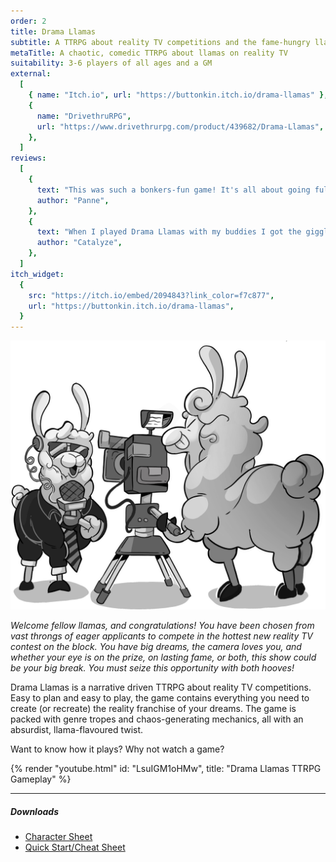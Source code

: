```yaml
---
order: 2
title: Drama Llamas
subtitle: A TTRPG about reality TV competitions and the fame-hungry llamas who compete in them
metaTitle: A chaotic, comedic TTRPG about llamas on reality TV
suitability: 3-6 players of all ages and a GM
external:
  [
    { name: "Itch.io", url: "https://buttonkin.itch.io/drama-llamas" },
    {
      name: "DrivethruRPG",
      url: "https://www.drivethrurpg.com/product/439682/Drama-Llamas",
    },
  ]
reviews:
  [
    {
      text: "This was such a bonkers-fun game! It's all about going full ridiculous and playing the shadow game behind the scenes. But the game itself encourages communication between the players so that it's reframed as collaboratively creating drama rather than a PVP type game.",
      author: "Panne",
    },
    {
      text: "When I played Drama Llamas with my buddies I got the giggles so bad that I couldn't talk. It's really easy to play and leaves a lot of room for improvisation and silliness, although there's a clear structure to gee things along too. Some of the artwork is BEAU-TI-FUL! The instructions are funny and loaded with puns and ideas for games. Overall, it's a really charming and entertaining game presented in a very slick package. A++ would recommend!",
      author: "Catalyze",
    },
  ]
itch_widget:
  {
    src: "https://itch.io/embed/2094843?link_color=f7c877",
    url: "https://buttonkin.itch.io/drama-llamas",
  }
---
```


![A llama presenter speaking into a microphone in front of a camera, which is being operated by a llama camera person](camera.png)

_Welcome fellow llamas, and congratulations! You have been chosen from vast throngs of eager applicants to compete in the hottest new reality TV contest on the block. You have big dreams, the camera loves you, and whether your eye is on the prize, on lasting fame, or both, this show could be your big break. You must seize this opportunity with both hooves!_

Drama Llamas is a narrative driven TTRPG about reality TV competitions. Easy to plan and easy to play, the game contains everything you need to create (or recreate) the reality franchise of your dreams. The game is packed with genre tropes and chaos-generating mechanics, all with an absurdist, llama-flavoured twist.

Want to know how it plays? Why not watch a game?

{% render "youtube.html" id: "LsuIGM1oHMw", title: "Drama Llamas TTRPG Gameplay" %}

---

##### Downloads

- [Character Sheet](/assets/files/drama_llamas_character_sheet.pdf)
- [Quick Start/Cheat Sheet](/assets/files/drama_llamas_cheat_sheet.pdf)
